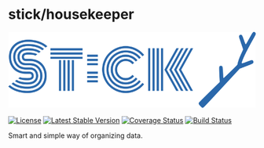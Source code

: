 # stick/housekeeper

![Stick-Orchestration Logo](https://raw.githubusercontent.com/stick-orchestration/assets/master/img/icon.png)


[![License](https://poser.pugx.org/stick/housekeeper/license)](https://packagist.org/packages/stick/housekeeper)
[![Latest Stable Version](https://poser.pugx.org/stick/housekeeper/v/stable)](https://packagist.org/packages/stick/housekeeper)
[![Coverage Status](https://coveralls.io/repos/github/stick-orchestration/housekeeper/badge.svg?branch=master)](https://coveralls.io/github/stick-orchestration/housekeeper?branch=master)
[![Build Status](https://travis-ci.org/stick-orchestration/housekeeper.svg?branch=master)](https://travis-ci.org/stick-orchestration/housekeeper)

Smart and simple way of organizing data.
